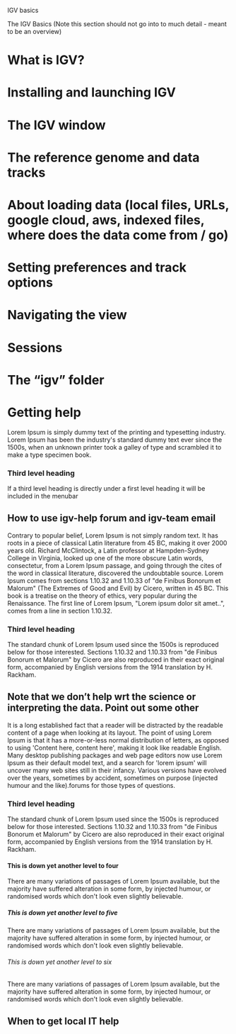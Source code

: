 
<!---
The page title should not go in the menu
-->
<p class="page-title"> IGV basics </p>

The IGV Basics (Note this section should not go into to much detail - meant to be an overview)
# What is IGV?
# Installing and launching IGV
# The IGV window 
# The reference genome and data tracks
# About loading data (local files, URLs, google cloud, aws, indexed files, where does the data come from / go)
# Setting preferences and track options
# Navigating the view
# Sessions <maybe not in basics>
# The “igv” folder
# Getting help
Lorem Ipsum is simply dummy text of the printing and typesetting industry. Lorem Ipsum has been the industry's standard dummy text ever since the 1500s, when an unknown printer took a galley of type and scrambled it to make a type specimen book. 

### Third level heading
If a third level heading is directly under a first level heading it will be included in the menubar

## How to use igv-help forum and igv-team email
Contrary to popular belief, Lorem Ipsum is not simply random text. It has roots in a piece of classical Latin literature from 45 BC, making it over 2000 years old. Richard McClintock, a Latin professor at Hampden-Sydney College in Virginia, looked up one of the more obscure Latin words, consectetur, from a Lorem Ipsum passage, and going through the cites of the word in classical literature, discovered the undoubtable source. Lorem Ipsum comes from sections 1.10.32 and 1.10.33 of "de Finibus Bonorum et Malorum" (The Extremes of Good and Evil) by Cicero, written in 45 BC. This book is a treatise on the theory of ethics, very popular during the Renaissance. The first line of Lorem Ipsum, "Lorem ipsum dolor sit amet..", comes from a line in section 1.10.32.
### Third level heading
The standard chunk of Lorem Ipsum used since the 1500s is reproduced below for those interested. Sections 1.10.32 and 1.10.33 from "de Finibus Bonorum et Malorum" by Cicero are also reproduced in their exact original form, accompanied by English versions from the 1914 translation by H. Rackham.
## Note that we don’t help wrt the science or interpreting the data. Point out some other 
It is a long established fact that a reader will be distracted by the readable content of a page when looking at its layout. The point of using Lorem Ipsum is that it has a more-or-less normal distribution of letters, as opposed to using 'Content here, content here', making it look like readable English. Many desktop publishing packages and web page editors now use Lorem Ipsum as their default model text, and a search for 'lorem ipsum' will uncover many web sites still in their infancy. Various versions have evolved over the years, sometimes by accident, sometimes on purpose (injected humour and the like).forums for those types of questions.
### Third level heading
The standard chunk of Lorem Ipsum used since the 1500s is reproduced below for those interested. Sections 1.10.32 and 1.10.33 from "de Finibus Bonorum et Malorum" by Cicero are also reproduced in their exact original form, accompanied by English versions from the 1914 translation by H. Rackham.
#### This is down yet another level to four
There are many variations of passages of Lorem Ipsum available, but the majority have suffered alteration in some form, by injected humour, or randomised words which don't look even slightly believable. 

##### This is down yet another level to five
There are many variations of passages of Lorem Ipsum available, but the majority have suffered alteration in some form, by injected humour, or randomised words which don't look even slightly believable. 

###### This is down yet another level to six
There are many variations of passages of Lorem Ipsum available, but the majority have suffered alteration in some form, by injected humour, or randomised words which don't look even slightly believable. 


## When to get local IT help
